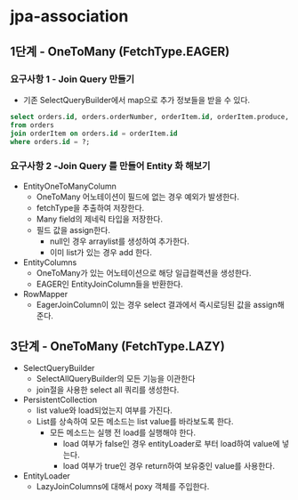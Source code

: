 # jpa-association

## 1단계 - OneToMany (FetchType.EAGER)
### 요구사항 1 - Join Query 만들기
- 기존 SelectQueryBuilder에서 map으로 추가 정보들을 받을 수 있다.
```sql
select orders.id, orders.orderNumber, orderItem.id, orderItem.produce, orderItem.quantity
from orders
join orderItem on orders.id = orderItem.id
where orders.id = ?;
```

### 요구사항 2 -Join Query 를 만들어 Entity 화 해보기
- EntityOneToManyColumn
  - OneToMany 어노테이션이 필드에 없는 경우 예외가 발생한다.
  - fetchType을 추출하여 저장한다.
  - Many field의 제네릭 타입을 저장한다.
  - 필드 값을 assign한다.
    - null인 경우 arraylist를 생성하여 추가한다.
    - 이미 list가 있는 경우 add 한다.
- EntityColumns
  - OneToMany가 있는 어노테이션으로 해당 일급컬랙션을 생성한다.
  - EAGER인 EntityJoinColumn들을 반환한다.
- RowMapper
  - EagerJoinColumn이 있는 경우 select 결과에서 즉시로딩된 값을 assign해준다.

## 3단계 - OneToMany (FetchType.LAZY)
- SelectQueryBuilder
  - SelectAllQueryBuilder의 모든 기능을 이관한다
  - join절을 사용한 select all 쿼리를 생성한다.
- PersistentCollection
  - list value와 load되었는지 여부를 가진다.
  - List를 상속하여 모든 메소드는 list value를 바라보도록 한다.
    - 모든 메소드는 실행 전 load를 실행해야 한다.
      - load 여부가 false인 경우 entityLoader로 부터 load하여 value에 넣는다.
      - load 여부가 true인 경우 return하여 보유중인 value를 사용한다.
- EntityLoader
  - LazyJoinColumns에 대해서 poxy 객체를 주입한다.
